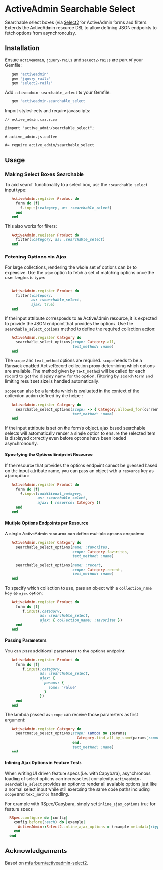 # ActiveAdmin Searchable Select

Searchable select boxes (via [Select2](https://select2.org/) for
ActiveAdmin forms and filters. Extends the ActiveAdmin resource DSL to
allow defining JSON endpoints to fetch options from asynchronoulsy.

## Installation

Ensure `activeadmin`, `jquery-rails` and `select2-rails` are part of
your Gemfile:

```ruby
   gem 'activeadmin'
   gem 'jquery-rails'
   gem 'select2-rails'
```

Add `activeadmin-searchable_select` to your Gemfile:

```ruby
   gem 'activeadmin-searchable_select
```

Import stylesheets and require javascripts:

```
// active_admin.css.scss

@import "active_admin/searchable_select";
```

```
# active_admin.js.coffee

#= require active_admin/searchable_select
```

## Usage

### Making Select Boxes Searchable

To add search functionality to a select box, use the
`:searchable_select` input type:

```ruby
   ActiveAdmin.register Product do
     form do |f|
       f.input(:category, as: :searchable_select)
     end
   end
```

This also works for filters:

```ruby
   ActiveAdmin.register Product do
     filter(:category, as: :searchable_select)
   end
```

### Fetching Options via Ajax

For large collections, rendering the whole set of options can be to
expensive. Use the `ajax` option to fetch a set of matching options
once the user begins to type:

```ruby

   ActiveAdmin.register Product do
     filter(:category,
            as: :searchable_select,
            ajax: true)
   end
```

If the input attribute corresponds to an ActiveAdmin resource, it is
expected to provide the JSON endpoint that provides the options. Use
the `searchable_select_options` method to define the required
collection action:

```ruby
   ActiveAdmin.register Category do
     searchable_select_options(scope: Category.all,
                               text_method: :name)
   end
```

The `scope` and `text_method` options are required. `scope` needs to
be a Ransack enabled ActiveRecord collection proxy determining which
options are available. The method given by `text_method` will be
called for each record to get the display name for the
option. Filtering by search term and limiting result set size is
handled automatically.

`scope` can also be a lambda which is evaluated in the context of the
collection action defined by the helper:

```ruby
   ActiveAdmin.register Category do
     searchable_select_options(scope: -> { Category.allowed_for(current_user) },
                               text_method: :name)
   end
```

If the input attribute is set on the form's object, ajax based
searchable selects will automatically render a single option to ensure
the selected item is displayed correctly even before options have been
loaded asynchronously.

#### Specifying the Options Endpoint Resource

If the resource that provides the options endpoint cannot be guessed
based on the input attribute name, you can pass an object with a
`resource` key as `ajax` option:

```ruby
   ActiveAdmin.register Product do
     form do |f|
       f.input(:additional_category,
               as: :searchable_select,
               ajax: { resource: Category })
     end
   end
```

#### Mutlple Options Endpoints per Resource

A single ActiveAdmin resource can define multiple options endpoints:

```ruby
   ActiveAdmin.register Category do
     searchable_select_options(name: :favorites,
                               scope: Category.favorites,
                               text_method: :name)

     searchable_select_options(name: :recent,
                               scope: Category.recent,
                               text_method: :name)
   end
```

To specify which collection to use, pass an object with a
`collection_name` key as `ajax` option:

```ruby
   ActiveAdmin.register Product do
     form do |f|
        f.input(:category,
                as: :searchable_select,
                ajax: { collection_name: :favorites })
     end
   end
```

#### Passing Parameters

You can pass additional parameters to the options endpoint:

```ruby
   ActiveAdmin.register Product do
     form do |f|
        f.input(:category,
                as: :searchable_select,
                ajax: {
                  params: {
                    some: 'value'
                  }
                })
     end
   end
```

The lambda passed as `scope` can receive those parameters as first
argument:

```ruby
   ActiveAdmin.register Category do
     searchable_select_options(scope: lambda do |params|
                                 Category.find_all_by_some(params[:some])
                               end,
                               text_method: :name)
   end
```

#### Inlining Ajax Options in Feature Tests

When writing UI driven feature specs (i.e. with Capybara),
asynchronous loading of select options can increase test
complexity. `activeadmin-searchable_select` provides an option to
render all available options just like a normal select input while
still exercsing the same code paths including `scope` and
`text_method` handling.

For example with RSpec/Capybara, simply set `inline_ajax_options` true
for feature specs:

```ruby
  RSpec.configure do |config|
    config.before(:each) do |example|
      ActiveAdmin::Select2.inline_ajax_options = (example.metadata[:type] == :feature)
    end
  end

```

## Acknowledgements

Based on
[mfairburn/activeadmin-select2](https://github.com/mfairburn/activeadmin-select2).
